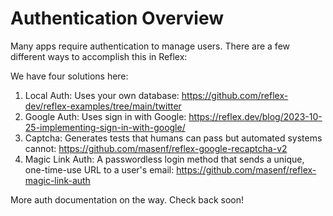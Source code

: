 
# Authentication Overview

Many apps require authentication to manage users. There are a few different ways to accomplish this in Reflex:

We have four solutions here:

1. Local Auth: Uses your own database: https://github.com/reflex-dev/reflex-examples/tree/main/twitter
2. Google Auth: Uses sign in with Google: https://reflex.dev/blog/2023-10-25-implementing-sign-in-with-google/
3. Captcha: Generates tests that humans can pass but automated systems cannot: https://github.com/masenf/reflex-google-recaptcha-v2
4. Magic Link Auth: A passwordless login method that sends a unique, one-time-use URL to a user's email: https://github.com/masenf/reflex-magic-link-auth


More auth documentation on the way. Check back soon!